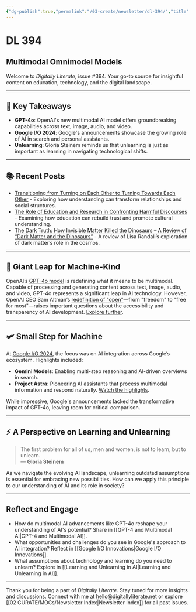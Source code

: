 ```yaml
---
{"dg-publish":true,"permalink":"/03-create/newsletter/dl-394/","title":"Multimodal Omnimodel Models","tags":["artificial-intelligence","gpt-4o","google-io","multimodal-ai","digital-literacy"]}
---
```



# DL 394

## Multimodal Omnimodel Models

Welcome to _Digitally Literate_, issue #394. Your go-to source for insightful content on education, technology, and the digital landscape.

---

## 🔖 Key Takeaways
- **GPT-4o**: OpenAI's new multimodal AI model offers groundbreaking capabilities across text, image, audio, and video.
- **Google I/O 2024**: Google's announcements showcase the growing role of AI in search and personal assistants.
- **Unlearning**: Gloria Steinem reminds us that unlearning is just as important as learning in navigating technological shifts.

---

## 📚 Recent Posts
- [Transitioning from Turning on Each Other to Turning Towards Each Other](https://wiobyrne.com/turning-towards-each-other/) - Exploring how understanding can transform relationships and social structures.
- [The Role of Education and Research in Confronting Harmful Discourses](https://wiobyrne.com/the-role-of-education-and-research-in-confronting-harmful-discourses/) - Examining how education can rebuild trust and promote cultural understanding.
- [The Dark Truth: How Invisible Matter Killed the Dinosaurs – A Review of “Dark Matter and the Dinosaurs”](https://wiobyrne.com/dark-matter-and-the-dinosaurs/) - A review of Lisa Randall’s exploration of dark matter’s role in the cosmos.

---

## 🚀 Giant Leap for Machine-Kind

OpenAI’s [GPT-4o model](https://openai.com/index/hello-gpt-4o) is redefining what it means to be multimodal. Capable of processing and generating content across text, image, audio, and video, GPT-4o represents a significant leap in AI technology. However, OpenAI CEO Sam Altman’s [redefinition of "open"](https://blog.samaltman.com/gpt-4o)—from "freedom" to "free for most"—raises important questions about the accessibility and transparency of AI development. [Explore further](https://future.mozilla.org/news/what-open-means/).

---

## 🛩️ Small Step for Machine

At [Google I/O 2024](https://blog.google/inside-google/message-ceo/google-io-2024-keynote-sundar-pichai/#gemini-era), the focus was on AI integration across Google’s ecosystem. Highlights included:
- **Gemini Models**: Enabling multi-step reasoning and AI-driven overviews in search.
- **Project Astra**: Pioneering AI assistants that process multimodal information and respond naturally. [Watch the highlights](https://www.youtube.com/watch?v=nXVvvRhiGjI&t=9s).

While impressive, Google's announcements lacked the transformative impact of GPT-4o, leaving room for critical comparison.

---

## ⚡️ A Perspective on Learning and Unlearning

> The first problem for all of us, men and women, is not to learn, but to unlearn.  
> — **Gloria Steinem**

As we navigate the evolving AI landscape, unlearning outdated assumptions is essential for embracing new possibilities. How can we apply this principle to our understanding of AI and its role in society?

---

## Reflect and Engage
- How do multimodal AI advancements like GPT-4o reshape your understanding of AI's potential? Share in [[GPT-4 and Multimodal AI\|GPT-4 and Multimodal AI]].
- What opportunities and challenges do you see in Google's approach to AI integration? Reflect in [[Google I/O Innovations\|Google I/O Innovations]].
- What assumptions about technology and learning do you need to unlearn? Explore in [[Learning and Unlearning in AI\|Learning and Unlearning in AI]].

---

Thank you for being a part of _Digitally Literate_. Stay tuned for more insights and discussions. Connect with me at hello@digitallyliterate.net or explore [[02 CURATE/MOCs/Newsletter Index\|Newsletter Index]] for all past issues.
